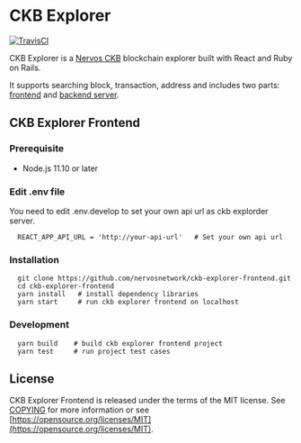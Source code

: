 # CKB Explorer

[![TravisCI](https://travis-ci.com/nervosnetwork/ckb-explorer-frontend.svg?branch=develop)](https://travis-ci.com/nervosnetwork/ckb-explorer-frontend)

CKB Explorer is a [Nervos CKB](https://github.com/nervosnetwork/ckb) blockchain explorer built with React and Ruby on Rails.

It supports searching block, transaction, address and includes two parts: [frontend](https://github.com/nervosnetwork/ckb-explorer-frontend) and [backend server](https://github.com/nervosnetwork/ckb-explorer).

## CKB Explorer Frontend

### Prerequisite

* Node.js 11.10 or later

### Edit .env file

You need to edit .env.develop to set your own api url as ckb explorder server.

``` shell
  REACT_APP_API_URL = 'http://your-api-url'   # Set your own api url 
```

### Installation

``` shell
  git clone https://github.com/nervosnetwork/ckb-explorer-frontend.git
  cd ckb-explorer-frontend
  yarn install   # install dependency libraries
  yarn start     # run ckb explorer frontend on localhost
```

### Development

``` shell
  yarn build    # build ckb explorer frontend project
  yarn test     # run project test cases
```

## License

CKB Explorer Frontend is released under the terms of the MIT license. See [COPYING](COPYING) for more information or see [https://opensource.org/licenses/MIT](https://opensource.org/licenses/MIT).
